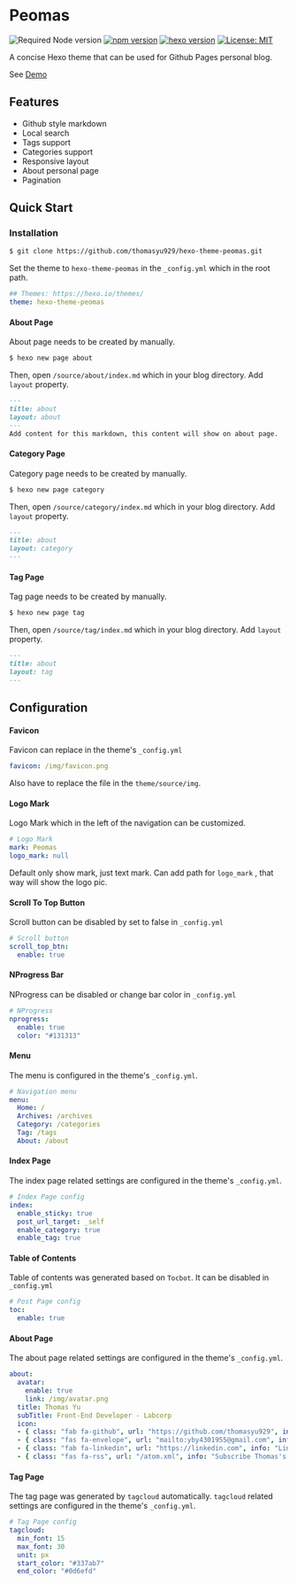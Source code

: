 # Peomas

![Required Node version](https://img.shields.io/node/v/hexo) [![npm version](https://badge.fury.io/js/hexo.svg)](https://badge.fury.io/js/hexo) [![hexo version](https://img.shields.io/badge/Hexo-%3E%3D%205.0-blue)](https://github.com/hexojs/hexo) [![License: MIT](https://img.shields.io/badge/License-MIT-yellow.svg)](https://opensource.org/licenses/MIT)

A concise Hexo theme that can be used for Github Pages personal blog.

See [Demo](https://thomasyu929.github.io/)

## Features

- Github style markdown
- Local search
- Tags support
- Categories support
- Responsive layout
- About personal page
- Pagination

## Quick Start

### Installation

```bash
$ git clone https://github.com/thomasyu929/hexo-theme-peomas.git
```

Set the theme to `hexo-theme-peomas` in the `_config.yml` which in the root path.

```yaml
## Themes: https://hexo.io/themes/
theme: hexo-theme-peomas
```

#### About Page

About page needs to be created by manually.

```bash
$ hexo new page about
```

Then, open `/source/about/index.md` which in your blog directory. Add `layout` property.

```markdown
---
title: about
layout: about
---
Add content for this markdown, this content will show on about page.
```

#### Category Page

Category page needs to be created by manually.

```bash
$ hexo new page category
```

Then, open `/source/category/index.md` which in your blog directory. Add `layout` property.

```markdown
---
title: about
layout: category
---
```

#### Tag Page

Tag page needs to be created by manually.

```bash
$ hexo new page tag
```

Then, open `/source/tag/index.md` which in your blog directory. Add `layout` property.

```markdown
---
title: about
layout: tag
---
```

## Configuration

#### Favicon

Favicon can replace in the theme's `_config.yml`

```yaml
favicon: /img/favicon.png
```

Also have to replace the file in the `theme/source/img`.

#### Logo Mark

Logo Mark which in the left of the navigation can be customized.

```yaml
# Logo Mark
mark: Peomas
logo_mark: null
```

Default only show mark, just text mark. Can add path for `logo_mark` , that way will show the logo pic.

#### Scroll To Top Button

Scroll button can be disabled by set to false in `_config.yml`

```yaml
# Scroll button
scroll_top_btn:
  enable: true
```

#### NProgress Bar

NProgress can be disabled or change bar color in `_config.yml`

```yaml
# NProgress
nprogress: 
  enable: true
  color: "#131313"
```

#### Menu

The menu is configured in the theme's `_config.yml`.

```yaml
# Navigation menu
menu:
  Home: /
  Archives: /archives
  Category: /categories
  Tag: /tags
  About: /about
```

#### Index Page

The index page related settings are configured in the theme's `_config.yml`.

```yaml
# Index Page config
index:
  enable_sticky: true
  post_url_target: _self
  enable_category: true
  enable_tag: true
```

#### Table of Contents

Table of contents was generated based on `Tocbot`. It can be disabled in `_config.yml`

```yaml
# Post Page config
toc:
  enable: true
```

#### About Page

The about page related settings are configured in the theme's `_config.yml`.

```yaml
about:
  avatar: 
    enable: true
    link: /img/avatar.png
  title: Thomas Yu
  subTitle: Front-End Developer - Labcorp
  icon:
  - { class: "fab fa-github", url: "https://github.com/thomasyu929", info: "Thomas Yu's Github" }
  - { class: "fas fa-envelope", url: "mailto:yby4301955@gmail.com", info: "Mail to me" }
  - { class: "fab fa-linkedin", url: "https://linkedin.com", info: "LinkedIn" }
  - { class: "fas fa-rss", url: "/atom.xml", info: "Subscribe Thomas's blog"}
```

#### Tag Page

The tag page was generated by `tagcloud` automatically. `tagcloud` related settings are configured in the theme's `_config.yml`.

````yaml
# Tag Page config
tagcloud:
  min_font: 15
  max_font: 30
  unit: px
  start_color: "#337ab7"
  end_color: "#0d6efd"
````